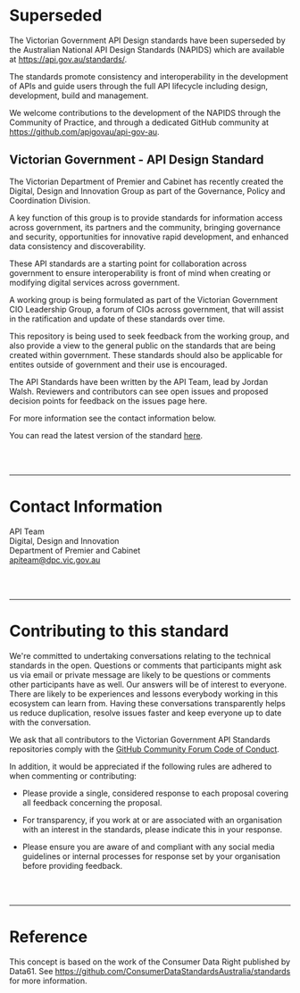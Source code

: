 # Superseded

The Victorian Government API Design standards have been superseded by the Australian National API Design Standards (NAPIDS) which are available at https://api.gov.au/standards/.

The standards promote consistency and interoperability in the development of APIs and guide users through the full API lifecycle including design, development, build and management.

We welcome contributions to the development of the NAPIDS through the Community of Practice, and through a dedicated GitHub community at https://github.com/apigovau/api-gov-au.


## Victorian Government - API Design Standard

The Victorian Department of Premier and Cabinet has recently created the Digital, Design and Innovation Group as part of the Governance, Policy and Coordination Division.

A key function of this group is to provide standards for information access across government, its partners and the community, bringing governance and security, opportunities for innovative rapid development, and enhanced data consistency and discoverability.

These API standards are a starting point for collaboration across government to ensure interoperability is front of mind when creating or modifying digital services across government.

A working group is being formulated as part of the Victorian Government CIO Leadership Group, a forum of CIOs across government, that will assist in the ratification and update of these standards over time.

This repository is being used to seek feedback from the working group, and also provide a view to the general public on the standards that are being created within government.  These standards should also be applicable for entites outside of government and their use is encouraged.

The API Standards have been written by the API Team, lead by Jordan Walsh.  Reviewers and contributors can see open issues and proposed decision points for feedback on the issues page here.

For more information see the contact information below.

You can read the latest version of the standard [here](api-standards.md).


<br /><br />
______________________________________________________________________________
# Contact Information

API Team<br/>
Digital, Design and Innovation<br/>
Department of Premier and Cabinet<br/>
[apiteam@dpc.vic.gov.au](mailto:apiteam@dpc.vic.gov.au)


<br /><br />
______________________________________________________________________________

# Contributing to this standard 

We're committed to undertaking conversations relating to the technical standards in the open. Questions or comments that participants might ask us via email or private message are likely to be questions or comments other participants have as well. Our answers will be of interest to everyone. There are likely to be experiences and lessons everybody working in this ecosystem can learn from. Having these conversations transparently helps us reduce duplication, resolve issues faster and keep everyone up to date with the conversation.

We ask that all contributors to the Victorian Government API Standards repositories comply with the [GitHub Community Forum Code of Conduct](https://help.github.com/articles/github-community-forum-code-of-conduct/).

In addition, it would be appreciated if the following rules are adhered to when commenting or contributing:

- Please provide a single, considered response to each proposal covering all feedback concerning the proposal.

- For transparency, if you work at or are associated with an organisation with an interest in the standards, please indicate this in your response.

- Please ensure you are aware of and compliant with any social media guidelines or internal processes for response set by your organisation before providing feedback.


<br /><br />
______________________________________________________________________________
# Reference

This concept is based on the work of the Consumer Data Right published by Data61. See https://github.com/ConsumerDataStandardsAustralia/standards for more information.
